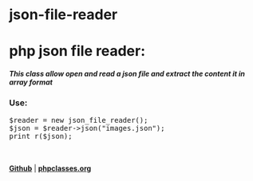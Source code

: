 json-file-reader
================

<div>
<h1>php json file reader:</h1>
<h5>This class allow open and read a json file and extract the content it in array format</h5>
<h3>Use: </h3>
<pre>
$reader = new json_file_reader();
$json = $reader->json("images.json");
print_r($json);
</pre>
<br>
<br>
<a href="https://github.com/ManuDavila/json-file-reader" target="_blank"><strong>Github</strong></a> | <a href="http://www.phpclasses.org/browse/author/1255792.html" target="_blank"><strong>phpclasses.org</strong></a>
<br>
<br>
</div>
